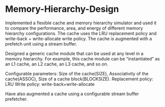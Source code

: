 # Memory-Hierarchy-Design
Implemented a flexible cache and memory hierarchy simulator and used it to compare the performance, area, and energy of different memory hierarchy configurations. The cache uses the LRU replacement policy and write-back + write-allocate write policy. The cache is augmented with a prefetch unit using a stream buffer.

Designed a generic cache module that can be used at any level in a memory hierarchy. For example, this cache module can be “instantiated” as an L1 cache, an L2 cache, an L3 cache, and so on.

Configurable parameters: Size of the cache(SIZE), Associativity of the cache(ASSOC), Size of a cache block(BLOCKSIZE).
Replacement policy: LRU
Write policy: write-back+write-allocate

Have also augmented a cache using a configurable stream buffer prefetcher.
